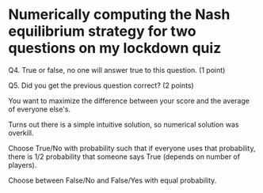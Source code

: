 # Numerically computing the Nash equilibrium strategy for two questions on my lockdown quiz

Q4. True or false, no one will answer true to this question. (1 point)

Q5. Did you get the previous question correct? (2 points)

You want to maximize the difference between your score and the average of everyone else's.

Turns out there is a simple intuitive solution, so numerical solution was overkill.

Choose True/No with probability such that if everyone uses that probability, there is 1/2 probability that someone says True (depends on number of players).

Choose between False/No and False/Yes with equal probability.
